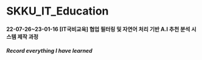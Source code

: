 # SKKU_IT_Education
#### 22-07-26~23-01-16 [IT국비교육] 협업 필터링 및 자연어 처리 기반 A.I 추천 분석 시스템 제작 과정   
##### Record everything I have learned
